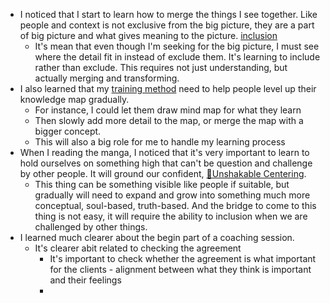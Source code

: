 - I noticed that I start to learn how to merge the things I see together. Like people and context is not exclusive from the big picture, they are a part of big picture and what gives meaning to the picture. [inclusion](<inclusion.md>)
    - It's mean that even though I'm seeking for the big picture, I must see where the detail fit in instead of exclude them. It's learning to include rather than exclude. This requires not just understanding, but actually merging and transforming.
- I also learned that my [training method](<training method.md>) need to help people level up their knowledge map gradually. 
    - For instance, I could let them draw mind map for what they learn
    - Then slowly add more detail to the map, or merge the map with a bigger concept.
    - This will also a big role for me to handle my learning process
- When I reading the manga, I noticed that it's very important to learn to hold ourselves on something high that can't be question and challenge by other people. It will ground our confident, [🌱Unshakable Centering](<🌱Unshakable Centering.md>).
    - This thing can be something visible like people if suitable, but gradually will need to expand and grow into something much more conceptual, soul-based, truth-based. And the bridge to come to this thing is not easy, it will require the ability to inclusion when we are challenged by other things.
- I learned much clearer about the begin part of a coaching session. 
    - It's clearer abit related to checking the agreement
        - It's important to check whether the agreement is what important for the clients - alignment between what they think is important and their feelings
        - 
